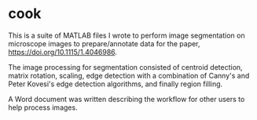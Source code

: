 # cook
This is a suite of MATLAB files I wrote to perform image segmentation on microscope images to prepare/annotate data for the paper, https://doi.org/10.1115/1.4046986.

The image processing for segmentation consisted of centroid detection, matrix rotation, scaling, edge detection with a combination of Canny's and Peter Kovesi's edge detection algorithms, and finally region filling.

A Word document was written describing the workflow for other users to help process images.
